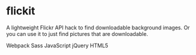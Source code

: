 # flickit

A lightweight Flickr API hack to find downloadable background images. Or you can use it to just find pictures that are downloadable.

Webpack Sass JavaScript jQuery HTML5
